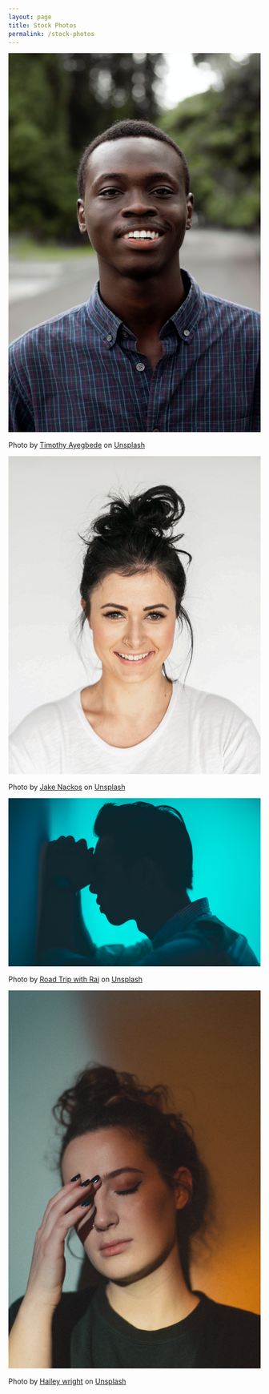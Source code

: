 ```yaml
---
layout: page
title: Stock Photos
permalink: /stock-photos
---
```


![man smiling](/assets/stock/timothy-ayegbede-MCrBXiMskNE-unsplash.jpg)

<span>Photo by <a href="https://unsplash.com/@just_timothy_?utm_source=unsplash&amp;utm_medium=referral&amp;utm_content=creditCopyText">Timothy Ayegbede</a> on <a href="https://unsplash.com/s/photos/smile?utm_source=unsplash&amp;utm_medium=referral&amp;utm_content=creditCopyText">Unsplash</a></span>

![woman smiling](/assets/stock/jake-nackos-IF9TK5Uy-KI-unsplash.jpg)

<span>Photo by <a href="https://unsplash.com/@jakenackos?utm_source=unsplash&amp;utm_medium=referral&amp;utm_content=creditCopyText">Jake Nackos</a> on <a href="https://unsplash.com/s/photos/smile?utm_source=unsplash&amp;utm_medium=referral&amp;utm_content=creditCopyText">Unsplash</a></span>

![despairing man](/assets/stock/road-trip-with-raj-_cbKur5I60A-unsplash.jpg)

<span>Photo by <a href="https://unsplash.com/@roadtripwithraj?utm_source=unsplash&amp;utm_medium=referral&amp;utm_content=creditCopyText">Road Trip with Raj</a> on <a href="https://unsplash.com/s/photos/despair?utm_source=unsplash&amp;utm_medium=referral&amp;utm_content=creditCopyText">Unsplash</a></span>

![despairing woman](/assets/stock/hailey-wright-N6K_HC2VRb4-unsplash.jpg)

<span>Photo by <a href="https://unsplash.com/@haileymwright?utm_source=unsplash&amp;utm_medium=referral&amp;utm_content=creditCopyText">Hailey wright</a> on <a href="https://unsplash.com/s/photos/despair?utm_source=unsplash&amp;utm_medium=referral&amp;utm_content=creditCopyText">Unsplash</a></span>